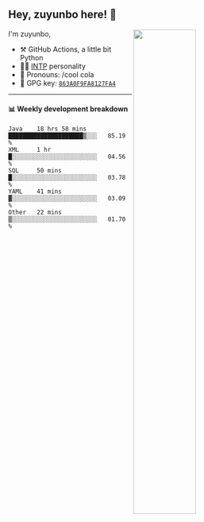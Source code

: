 

## Hey, zuyunbo here! :wave: 
[<img align="right" width="50%" src="https://github-readme-stats.vercel.app/api?username=zuyunbo&theme=dark&show_icons=true">](https://metrics.lecoq.io/ouuan?template=classic)

I'm zuyunbo,

-   :hammer_and_pick: GitHub Actions, a little bit Python
-   :man_scientist: [INTP](https://www.16personalities.com/profiles/3302586f07ca3) personality
-   :man: Pronouns: /cool cola
-   :key: GPG key: [`863A0F9FA8127FA4`](https://github.com/zuyunbo.gpg)

---

#### :bar_chart: Weekly development breakdown
<!--START_SECTION:waka-->
```text
Java    18 hrs 58 mins  █████████████████████▒░░░   85.19 % 
XML     1 hr            █░░░░░░░░░░░░░░░░░░░░░░░░   04.56 % 
SQL     50 mins         █░░░░░░░░░░░░░░░░░░░░░░░░   03.78 % 
YAML    41 mins         ▓░░░░░░░░░░░░░░░░░░░░░░░░   03.09 % 
Other   22 mins         ▒░░░░░░░░░░░░░░░░░░░░░░░░   01.70 % 
```
<!--END_SECTION:waka-->

